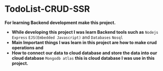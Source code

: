 # TodoList-CRUD-SSR
**For learning Backend development make this project.** 
- **While developing this project I was learn Backend tools such as** `Nodejs` `Express` `EJS(Embedded Javascript)` and `Databases` `Nosql` 
- **Main Important things I was learn in this project are how to make crud operations and** 
- **How to connect our data to cloud database and store the data into our cloud database**
`Mongodb atlas` **this is cloud database I was use in this project.**
